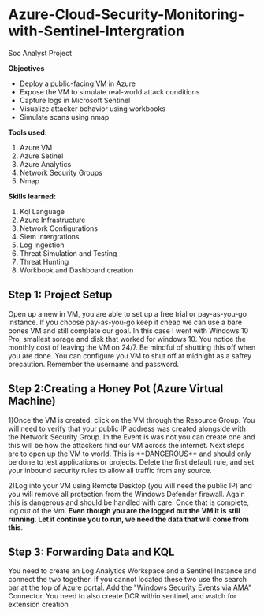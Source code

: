 # Azure-Cloud-Security-Monitoring-with-Sentinel-Intergration
Soc Analyst Project 

**Objectives**
- Deploy a public-facing VM in Azure
- Expose the VM to simulate real-world attack conditions
- Capture logs in Microsoft Sentinel
- Visualize attacker behavior using workbooks
- Simulate scans using nmap

**Tools used:**
1) Azure VM                                  
2) Azure Setinel                            
3) Azure Analytics
4) Network Security Groups                  
5) Nmap

**Skills learned:**
1) Kql Language
2) Azure Infrastructure
3) Network Configurations
4) Siem Intergrations
5) Log Ingestion
6) Threat Simulation and Testing
7) Threat Hunting
8) Workbook and Dashboard creation


<h2>Step 1: Project Setup</h2>
<b1>Open up a new in VM, you are able to set up a free trial or pay-as-you-go instance. If you choose pay-as-you-go keep it cheap we can use a bare bones VM and still complete our goal. In this case I went with Windows 10 Pro, smallest sorage and disk that worked for windows 10. You notice the monthly cost of leaving the VM on 24/7. Be mindful of shutting this off when you are done. You can configure you VM to shut off at midnight as a saftey precaution. Remember the username and password.</b1>

<h2>Step 2:Creating a Honey Pot (Azure Virtual Machine)</h2>
<b2>1)Once the VM is created, click on the VM through the Resource Group. You will need to verify that your public IP address was created alongside with the Network Security Group. In the Event is was not you can create one and this will be how the attackers find our VM across the internet. Next steps are to open up the VM to world. This is **DANGEROUS** and should only be done to test applications or projects. Delete the first default rule, and set your inbound security rules to allow all traffic from any source. </b2> 
<l1></l1>

2)Log into your VM using Remote Desktop (you will need the public IP) and you will remove all protection from the Windows Defender firewall. Again this is dangerous and should be handled with care. Once that is complete, log out of the Vm. **Even though you are the logged out the VM it is still running. Let it continue you to run, we need the data that will come from this**. 

<h2> Step 3: Forwarding Data and KQL</h2>
<b3>You need to create an Log Analytics Workspace and a Sentinel Instance and connect the two together. If you cannot located these two use the search bar at the top of Azure portal. Add the "Windows Security Events via AMA" Connector. You need to also create DCR within sentinel, and watch for extension creation </b3>
